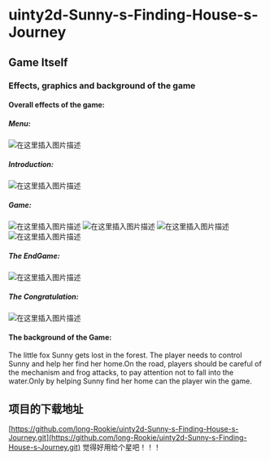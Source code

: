 # uinty2d-Sunny-s-Finding-House-s-Journey

## Game Itself
### Effects, graphics and background of the game
#### Overall effects of the game:
##### Menu:
![在这里插入图片描述](https://img-blog.csdnimg.cn/20200805073619701.png?x-oss-process=image/watermark,type_ZmFuZ3poZW5naGVpdGk,shadow_10,text_aHR0cHM6Ly9ibG9nLmNzZG4ubmV0L1Jvb2tpZVdhbnRUb0ZseQ==,size_16,color_FFFFFF,t_70)

 

##### Introduction:
![在这里插入图片描述](https://img-blog.csdnimg.cn/20200805073633400.png?x-oss-process=image/watermark,type_ZmFuZ3poZW5naGVpdGk,shadow_10,text_aHR0cHM6Ly9ibG9nLmNzZG4ubmV0L1Jvb2tpZVdhbnRUb0ZseQ==,size_16,color_FFFFFF,t_70)

 

##### Game:
![在这里插入图片描述](https://img-blog.csdnimg.cn/20200805073647896.png?x-oss-process=image/watermark,type_ZmFuZ3poZW5naGVpdGk,shadow_10,text_aHR0cHM6Ly9ibG9nLmNzZG4ubmV0L1Jvb2tpZVdhbnRUb0ZseQ==,size_16,color_FFFFFF,t_70)
![在这里插入图片描述](https://img-blog.csdnimg.cn/20200805073659793.png?x-oss-process=image/watermark,type_ZmFuZ3poZW5naGVpdGk,shadow_10,text_aHR0cHM6Ly9ibG9nLmNzZG4ubmV0L1Jvb2tpZVdhbnRUb0ZseQ==,size_16,color_FFFFFF,t_70)
![在这里插入图片描述](https://img-blog.csdnimg.cn/20200805073711415.png?x-oss-process=image/watermark,type_ZmFuZ3poZW5naGVpdGk,shadow_10,text_aHR0cHM6Ly9ibG9nLmNzZG4ubmV0L1Jvb2tpZVdhbnRUb0ZseQ==,size_16,color_FFFFFF,t_70)
![在这里插入图片描述](https://img-blog.csdnimg.cn/20200805073725688.png?x-oss-process=image/watermark,type_ZmFuZ3poZW5naGVpdGk,shadow_10,text_aHR0cHM6Ly9ibG9nLmNzZG4ubmV0L1Jvb2tpZVdhbnRUb0ZseQ==,size_16,color_FFFFFF,t_70)


 
 
 
 
##### The EndGame:
 ![在这里插入图片描述](https://img-blog.csdnimg.cn/20200805073737896.png?x-oss-process=image/watermark,type_ZmFuZ3poZW5naGVpdGk,shadow_10,text_aHR0cHM6Ly9ibG9nLmNzZG4ubmV0L1Jvb2tpZVdhbnRUb0ZseQ==,size_16,color_FFFFFF,t_70)

##### The Congratulation:
 ![在这里插入图片描述](https://img-blog.csdnimg.cn/20200805073748603.png?x-oss-process=image/watermark,type_ZmFuZ3poZW5naGVpdGk,shadow_10,text_aHR0cHM6Ly9ibG9nLmNzZG4ubmV0L1Jvb2tpZVdhbnRUb0ZseQ==,size_16,color_FFFFFF,t_70)


#### The background of the Game:
The little fox Sunny gets lost in the forest. The player needs to control Sunny and help her find her home.On the road, players should be careful of the mechanism and frog attacks, to pay attention not to fall into the water.Only by helping Sunny find her home can the player win the game.

## 项目的下载地址
[https://github.com/long-Rookie/uinty2d-Sunny-s-Finding-House-s-Journey.git](https://github.com/long-Rookie/uinty2d-Sunny-s-Finding-House-s-Journey.git)
觉得好用给个星吧！！！


